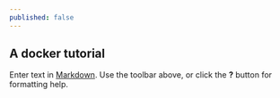 ```yaml
---
published: false
---
```

## A docker tutorial

Enter text in [Markdown](http://daringfireball.net/projects/markdown/). Use the toolbar above, or click the **?** button for formatting help.
